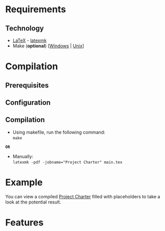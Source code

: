 # Requirements
## Technology
- [LaTeX](https://www.latex-project.org/) -
    [latexmk](https://mg.readthedocs.io/latexmk.html)
- Make (**optional**)
    [[Windows](https://community.chocolatey.org/packages/make) |
    [Unix](https://www.gnu.org/software/make/)]

# Compilation
## Prerequisites

## Configuration

## Compilation
- Using makefile, run the following command:  
  `make`

**`OR`**
- Manually:  
  `latexmk -pdf -jobname="Project Charter" main.tex`

# Example
You can view a compiled [Project Charter](./Project%20Charter.pdf) filled
with placeholders to take a look at the potential result.

# Features
